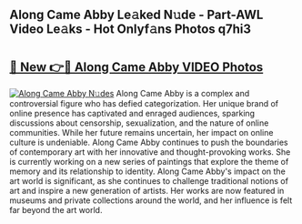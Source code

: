 ## Along Came Abby Le𝚊ked N𝚞de - Part-AWL Video Le𝚊ks - Hot Onlyf𝚊ns Photos q7hi3

# <h2><a href="http://ab46890.deff.icu/?id=Along+Came+Abby">🔗 New 👉🔴 Along Came Abby VIDEO Photos</a></h2>

[![Along Came Abby N𝚞des](https://i.imgur.com/rIISA9y.gif)](http://ab46890.deff.icu/?id=Along+Came+Abby)
Along Came Abby is a complex and controversial figure who has defied categorization. Her unique brand of online presence has captivated and enraged audiences, sparking discussions about censorship, sexualization, and the nature of online communities. While her future remains uncertain, her impact on online culture is undeniable. Along Came Abby continues to push the boundaries of contemporary art with her innovative and thought-provoking works. She is currently working on a new series of paintings that explore the theme of memory and its relationship to identity. Along Came Abby's impact on the art world is significant, as she continues to challenge traditional notions of art and inspire a new generation of artists. Her works are now featured in museums and private collections around the world, and her influence is felt far beyond the art world.
